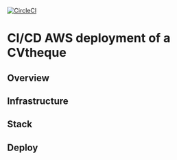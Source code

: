 [![CircleCI](https://circleci.com/gh/clequinio5/aws-cvtheque.svg?style=shield)](https://app.circleci.com/pipelines/github/clequinio5/aws-cvtheque)

# CI/CD AWS deployment of a CVtheque

## Overview

## Infrastructure

## Stack

## Deploy

